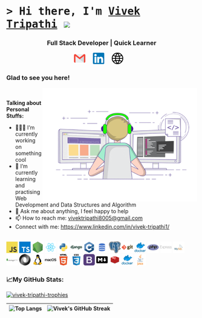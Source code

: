 # <samp> &gt; Hi there, I'm <a href="https://vivek-tripathi-9005.github.io/home/" target="_blank">Vivek Tripathi</a> <img src="https://media.giphy.com/media/hvRJCLFzcasrR4ia7z/giphy.gif" width="25"> </samp>

<h3 align="center">Full Stack Developer | Quick Learner</h3>

<p align="center">
<code><a href="mailto:vivektripathi8005@gmail.com"><img src="https://github.com/deut-erium/deut-erium/blob/master/assets/gmail.svg" width="30px" alt="Mail"></a></code> &nbsp; &nbsp;
<code><a href="https://www.linkedin.com/in/vivek-tripathi1" target="_blank"><img src="https://github.com/deut-erium/deut-erium/blob/master/assets/linkedin.svg" width="30px" alt="LinkedIn"></a></code> &nbsp; &nbsp;
<code><a href="https://vivektripaathi.github.io/"><img src="https://github.com/deut-erium/deut-erium/blob/master/assets/site.svg" width="30px" alt="Website"></a></code> &nbsp; &nbsp;
</p>

### Glad to see you here! &nbsp;

<img align="right" alt="GIF" src="https://github.com/vivek-tripathi-9005/vivek-tripathi-9005/blob/main/assets/coding.gif?raw=true" width="408" height="300" />
 
 <br />
 
**Talking about Personal Stuffs:**

- 👨🏻‍💻 I’m currently working on something cool
- 🚀 I’m currently learning and practising Web Development and Data Structures and Algorithm
- 💬 Ask me about anything, I feel happy to help
- 📫 How to reach me: vivektripathi8005@gmail.com
- Connect with me: https://www.linkedin.com/in/vivek-tripathi1/
  
<br />
<code><img height="30" alt="javascript" src="https://raw.githubusercontent.com/github/explore/80688e429a7d4ef2fca1e82350fe8e3517d3494d/topics/javascript/javascript.png"></code>
<code><img height="30" alt="typescript" src="https://raw.githubusercontent.com/github/explore/80688e429a7d4ef2fca1e82350fe8e3517d3494d/topics/typescript/typescript.png"></code>
<code><img height="30" alt="nodejs" src="https://raw.githubusercontent.com/github/explore/80688e429a7d4ef2fca1e82350fe8e3517d3494d/topics/nodejs/nodejs.png"></code>
<code><img height="30" alt="react" src="https://raw.githubusercontent.com/github/explore/80688e429a7d4ef2fca1e82350fe8e3517d3494d/topics/react/react.png"></code>
<code><img height="30" alt="python" src="https://raw.githubusercontent.com/github/explore/80688e429a7d4ef2fca1e82350fe8e3517d3494d/topics/python/python.png"></code>
<code><img height="30" alt="django" src="https://raw.githubusercontent.com/github/explore/80688e429a7d4ef2fca1e82350fe8e3517d3494d/topics/django/django.png"></code>
<code><img height="30" alt="cpp" src="https://raw.githubusercontent.com/github/explore/80688e429a7d4ef2fca1e82350fe8e3517d3494d/topics/cpp/cpp.png"></code>
<code><img height="30" alt="sql" src="https://raw.githubusercontent.com/github/explore/80688e429a7d4ef2fca1e82350fe8e3517d3494d/topics/sql/sql.png"></code>
<code><img height="30" alt="postgresql" src="https://raw.githubusercontent.com/github/explore/80688e429a7d4ef2fca1e82350fe8e3517d3494d/topics/postgresql/postgresql.png"></code>
<code><img height="30" alt="git" src="https://raw.githubusercontent.com/github/explore/80688e429a7d4ef2fca1e82350fe8e3517d3494d/topics/git/git.png"></code>
<code><img height="30" alt="docker" src="https://raw.githubusercontent.com/github/explore/80688e429a7d4ef2fca1e82350fe8e3517d3494d/topics/docker/docker.png"></code>
<code><img height="30" alt="php" src="https://raw.githubusercontent.com/github/explore/80688e429a7d4ef2fca1e82350fe8e3517d3494d/topics/php/php.png"></code>
<code><img height="30" alt="express" src="https://raw.githubusercontent.com/github/explore/80688e429a7d4ef2fca1e82350fe8e3517d3494d/topics/express/express.png"></code>
<code><img height="30" alt="mysql" src="https://raw.githubusercontent.com/github/explore/80688e429a7d4ef2fca1e82350fe8e3517d3494d/topics/mysql/mysql.png"></code>
<code><img height="30" alt="mongodb" src="https://raw.githubusercontent.com/github/explore/80688e429a7d4ef2fca1e82350fe8e3517d3494d/topics/mongodb/mongodb.png"></code>
<code><img height="30" alt="json" src="https://raw.githubusercontent.com/github/explore/80688e429a7d4ef2fca1e82350fe8e3517d3494d/topics/json/json.png"></code>
<code><img height="30" alt="linux" src="https://raw.githubusercontent.com/github/explore/80688e429a7d4ef2fca1e82350fe8e3517d3494d/topics/linux/linux.png"></code>
<code><img height="30" alt="macos" src="https://raw.githubusercontent.com/github/explore/80688e429a7d4ef2fca1e82350fe8e3517d3494d/topics/macos/macos.png"></code>
<code><img height="30" alt="html" src="https://raw.githubusercontent.com/github/explore/80688e429a7d4ef2fca1e82350fe8e3517d3494d/topics/html/html.png"></code>
<code><img height="30" alt="css" src="https://raw.githubusercontent.com/github/explore/80688e429a7d4ef2fca1e82350fe8e3517d3494d/topics/css/css.png"></code>
<code><img height="30" alt="css" src="https://raw.githubusercontent.com/github/explore/80688e429a7d4ef2fca1e82350fe8e3517d3494d/topics/bootstrap/bootstrap.png"></code>
<code><img height="30" alt="markdown" src="https://raw.githubusercontent.com/github/explore/80688e429a7d4ef2fca1e82350fe8e3517d3494d/topics/markdown/markdown.png"></code>
<code><img height="30" alt="markdown" src="https://raw.githubusercontent.com/github/explore/80688e429a7d4ef2fca1e82350fe8e3517d3494d/topics/redis/redis.png"></code>
<code><img height="30" alt="markdown" src="https://raw.githubusercontent.com/github/explore/80688e429a7d4ef2fca1e82350fe8e3517d3494d/topics/docker/docker.png"></code>
<code><img height="30" alt="markdown" src="https://raw.githubusercontent.com/github/explore/80688e429a7d4ef2fca1e82350fe8e3517d3494d/topics/java/java.png"></code>


### 📈**My GitHub Stats:**
<p align="left"> <a href="https://github.com/ryo-ma/github-profile-trophy"><img src="https://github-profile-trophy.vercel.app/?username=vivektripaathi" alt="vivek-tripathi-trophies"/></a> </p>
<!--
<p> <img height="auto" src="https://activity-graph.herokuapp.com/graph?username=vivektripaathi&theme=react-dark" /></p>
-->

<!-- | ![Top Langs](https://github-readme-stats.vercel.app/api/top-langs/?username=vivektripaathi&&show_icons=true&hide_border=true&layout=compact&langs_count=10) | ![Github Stars](https://github-readme-stats.vercel.app/api?username=vivektripaathi&show_icons=true&locale=en&count_private=true&hide_rank=true&custom_title=My%20GitHub%20Stats&disable_animations=true&hide_border=true&) |
-->

| ![Top Langs](https://github-readme-stats.vercel.app/api/top-langs/?username=vivektripaathi&&show_icons=true&hide_border=true&layout=compact&langs_count=10) | ![Vivek's GitHub Streak](https://github-readme-streak-stats.herokuapp.com/?user=vivektripaathi&hide_border=true)  |
| --- | --- |

<!-- 
| ![Vivek's github stats](https://github-readme-stats.vercel.app/api?username=vivektripaathi&show_icons=true&hide_border=true) | ![Vivek's GitHub Streak](https://github-readme-streak-stats.herokuapp.com/?user=vivektripaathi&hide_border=true) |
-->

<!-- 
<p align="center">
  <img src="https://komarev.com/ghpvc/?username=vivektripaathi&color=blueviolet&style=flat-square&label=Profile+Views" alt="Profile views" />
</p>
-->
